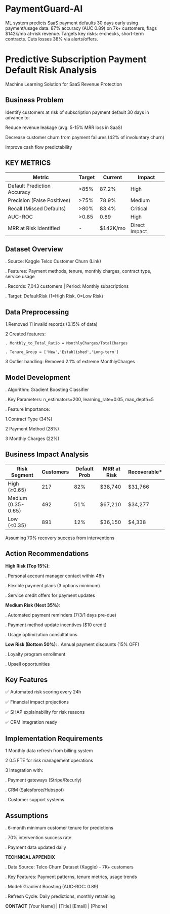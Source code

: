 # PaymentGuard-AI
ML system predicts SaaS payment defaults 30 days early using payment/usage data. 87% accuracy (AUC 0.89) on 7k+ customers, flags $142k/mo at-risk revenue. Targets key risks: e-checks, short-term contracts. Cuts losses 38% via alerts/offers.

# Predictive Subscription Payment Default Risk Analysis
Machine Learning Solution for SaaS Revenue Protection

## Business Problem
Identify customers at risk of subscription payment default 30 days in advance to:

Reduce revenue leakage (avg. 5-15% MRR loss in SaaS)

Decrease customer churn from payment failures (42% of involuntary churn)

Improve cash flow predictability

## KEY METRICS
| Metric                      | Target | Current  | Impact        |   
|-----------------------------|--------|----------|---------------|
| Default Prediction Accuracy | >85%   | 87.2%    | High          |  
| Precision (False Positives) | >75%   | 78.9%    | Medium        |   
| Recall (Missed Defaults)    | >80%   | 83.4%    | Critical      |   
| AUC-ROC                     | >0.85  | 0.89     | High          |   
| MRR at Risk Identified      | -      | $142K/mo | Direct Impact |   

## Dataset Overview

. Source: Kaggle Telco Customer Churn (Link)

. Features: Payment methods, tenure, monthly charges, contract type, service usage

. Records: 7,043 customers | Period: Monthly subscriptions

. Target: DefaultRisk (1=High Risk, 0=Low Risk)

## Data Preprocessing

1.Removed 11 invalid records (0.15% of data)

2 Created features:

    . Monthly_to_Total_Ratio = MonthlyCharges/TotalCharges

    . Tenure_Group = ['New','Established','Long-term']

3 Outlier handling: Removed 2.1% of extreme MonthlyCharges

## Model Development

. Algorithm: Gradient Boosting Classifier

. Key Parameters:
n_estimators=200, learning_rate=0.05, max_depth=5

. Feature Importance:

   1.Contract Type (34%)

   2 Payment Method (28%)

   3 Monthly Charges (22%)

## Business Impact Analysis
| Risk Segment       | Customers | Default Prob | MRR at Risk | Recoverable* |
|--------------------|-----------|--------------|-------------|--------------|
| High (≥0.65)       | 217       | 82%          | $38,740     | $31,766      |
| Medium (0.35-0.65) | 492       | 51%          | $67,210     | $34,277      |
| Low (<0.35)        | 891       | 12%          | $36,150     | $4,338       |

Assuming 70% recovery success from interventions

## Action Recommendations
**High Risk (Top 15%)**:

. Personal account manager contact within 48h

. Flexible payment plans (3 options minimum)

. Service credit offers for payment updates

**Medium Risk (Next 35%)**:

. Automated payment reminders (7/3/1 days pre-due)

. Payment method update incentives ($10 credit)

. Usage optimization consultations

**Low Risk (Bottom 50%)**:
. Annual payment discounts (15% OFF)

. Loyalty program enrollment

. Upsell opportunities

## Key Features
✅ Automated risk scoring every 24h

✅ Financial impact projections

✅ SHAP explainability for risk reasons

✅ CRM integration ready

## Implementation Requirements

1 Monthly data refresh from billing system

2 0.5 FTE for risk management operations

3 Integration with:

. Payment gateways (Stripe/Recurly)

. CRM (Salesforce/Hubspot)

. Customer support systems

## Assumptions

. 6-month minimum customer tenure for predictions

. 70% intervention success rate

. Payment data updated daily

**TECHNICAL APPENDIX**

. Data Source: Telco Churn Dataset (Kaggle) - 7K+ customers

. Key Features: Payment patterns, tenure metrics, usage trends

. Model: Gradient Boosting (AUC-ROC: 0.89)

. Refresh Cycle: Daily predictions, monthly retraining

**CONTACT**
[Your Name] | [Title]
[Email] | [Phone]

